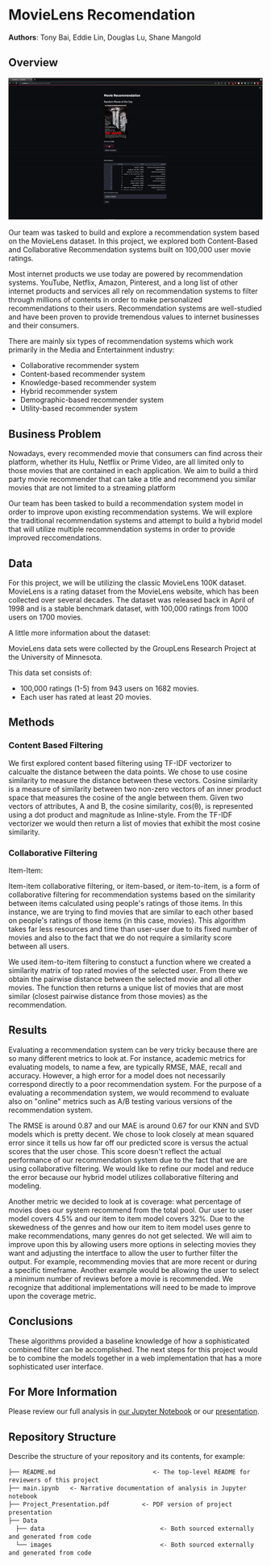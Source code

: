 # MovieLens Recomendation

**Authors**: Tony Bai, Eddie Lin, Douglas Lu, Shane Mangold

## Overview

![Demo](./images/site_demo.gif)

Our team was tasked to build and explore a recommendation system based on the MovieLens dataset. In this project, we explored both Content-Based and Collaborative Recommendation systems built on 100,000 user movie ratings.

Most internet products we use today are powered by recommendation systems. YouTube, Netflix, Amazon, Pinterest, and a long list of other internet products and services all rely on recommendation systems to filter through millions of contents in order to make personalized recommendations to their users. Recommendation systems are well-studied and have been proven to provide tremendous values to internet businesses and their consumers.

There are mainly six types of recommendation systems which work primarily in the Media and Entertainment industry:

* Collaborative recommender system
* Content-based recommender system
* Knowledge-based recommender system
* Hybrid recommender system
* Demographic-based recommender system
* Utility-based recommender system

## Business Problem

Nowadays, every recommended movie that consumers can find across their platform, whether its Hulu, Netflix or Prime Video, are all limited only to those movies that are contained in each application. We aim to build a third party movie recommender that can take a title and recommend you similar movies that are not limited to a streaming platform

Our team has been tasked to build a recommendation system model in order to improve upon existing recommendation systems. We will explore the traditional recommendation systems and attempt to build a hybrid model that will utilize multiple recommendation systems in order to provide improved reccomendations.

## Data

For this project, we will be utilizing the classic MovieLens 100K dataset. MovieLens is a rating dataset from the MovieLens website, which has been collected over several decades. The dataset was released back in April of 1998 and is a stable benchmark dataset, with 100,000 ratings from 1000 users on 1700 movies. 

A little more information about the dataset:

MovieLens data sets were collected by the GroupLens Research Project at the University of Minnesota.

This data set consists of:

* 100,000 ratings (1-5) from 943 users on 1682 movies.
* Each user has rated at least 20 movies.

## Methods

### Content Based Filtering

We first explored content based filtering using TF-IDF vectorizer to calcualte the distance between the data points. We chose to use cosine similarity to measure the distance between these vectors. Cosine similarity is a measure of similarity between two non-zero vectors of an inner product space that measures the cosine of the angle between them. Given two vectors of attributes, A and B, the cosine similarity, cos(θ), is represented using a dot product and magnitude as Inline-style. From the TF-IDF vectorizer we would then return a list of movies that exhibit the most cosine similarity.

### Collaborative Filtering

Item-Item:

Item-item collaborative filtering, or item-based, or item-to-item, is a form of collaborative filtering for recommendation systems based on the similarity between items calculated using people's ratings of those items. In this instance, we are trying to find movies that are similar to each other based on people's ratings of those items (in this case, movies). This algorithm takes far less resources and time than user-user due to its fixed number of movies and also to the fact that we do not require a similarity score between all users. 

We used item-to-item filtering to constuct a function where we created a similarity matrix of top rated movies of the selected user. From there we obtain the pairwise distance between the selected movie and all other movies. The function then returns a unique list of movies that are most similar (closest pairwise distance from those movies) as the recommendation. 



## Results

Evaluating a recommendation system can be very tricky because there are so many different metrics to look at. For instance, academic metrics for evaluating models, to name a few, are typically RMSE, MAE, recall and accuracy. However, a high error for a model does not necessarily correspond directly to a poor recommendation system. For the purpose of a evaluating a recommendation system, we would recommend to evaluate also on "online" metrics such as A/B testing various versions of the recommendation system.

The RMSE is around 0.87 and our MAE is around 0.67 for our KNN and SVD models which is pretty decent. We chose to look closely at mean squared error since it tells us how far off our predicted score is versus the actual scores that the user chose. This score doesn't reflect the actual performance of our recommendation system due to the fact that we are using collaborative filtering. We would like to refine our model and reduce the error because our hybrid model utilizes collaborative filtering and modeling.

Another metric we decided to look at is coverage: what percentage of movies does our system recommend from the total pool. Our user to user model covers 4.5% and our item to item model covers 32%. Due to the skewedness of the genres and how our item to item model uses genre to make recommendations, many genres do not get selected. We will aim to improve upon this by allowing users more options in selecting movies they want and adjusting the intertface to allow the user to further filter the output. For example, recommending movies that are more recent or during a specific timeframe. Another example would be allowing the user to select a minimum number of reviews before a movie is recommended. We recognize that additional implementations will need to be made to improve upon the coverage metric.


## Conclusions

These algorithms provided a baseline knowledge of how a sophisticated combined filter can be accomplished. The next steps for this project would be to combine the models together in a web implementation that has a more sophisticated user interface.

## For More Information

Please review our full analysis in [our Jupyter Notebook](./dsc-phase1-project-template.ipynb) or our [presentation](./DS_Project_Presentation.pdf).

## Repository Structure

Describe the structure of your repository and its contents, for example:

```
├── README.md                           <- The top-level README for reviewers of this project
├── main.ipynb   <- Narrative documentation of analysis in Jupyter notebook
├── Project_Presentation.pdf         <- PDF version of project presentation
├── Data                      
  ├── data                                <- Both sourced externally and generated from code
  └── images                              <- Both sourced externally and generated from code
```
